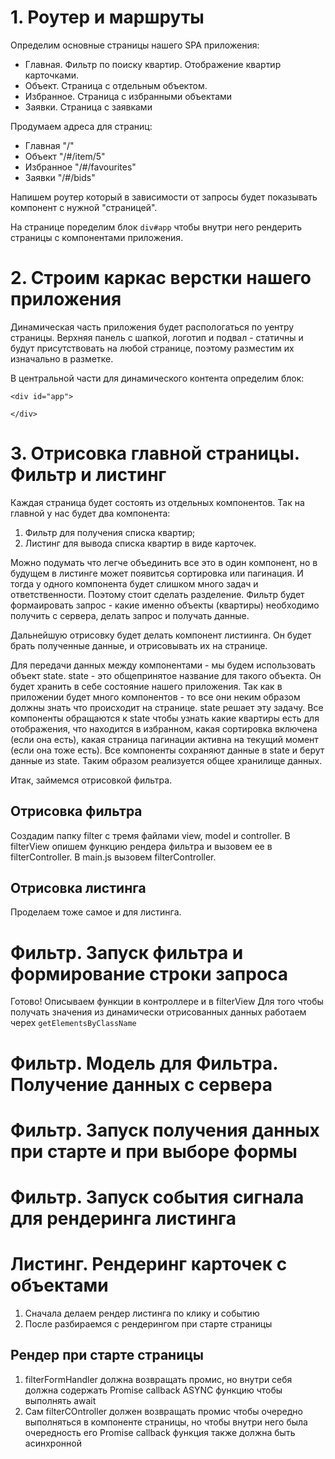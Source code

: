 # 1. Роутер и маршруты
Определим основные страницы нашего SPA приложения:

-   Главная. Фильтр по поиску квартир. Отображение квартир карточками.
-   Объект. Страница с отдельным объектом.
-   Избранное. Страница с избранными объектами
-   Заявки. Страница с заявками

Продумаем адреса для страниц:

-   Главная "/"
-   Объект "/#/item/5"
-   Избранное "/#/favourites"
-   Заявки "/#/bids"

Напишем роутер который в зависимости от запросы будет показывать компонент с нужной "страницей".

На странице поределим блок `div#app` чтобы внутри него рендерить страницы с компонентами приложения.

# 2. Строим каркас верстки нашего приложения

Динамическая часть приложения будет распологаться по уентру страницы.
Верхняя панель с шапкой, логотип и подвал - статичны и будут присутствовать на любой странице, поэтому разместим их изначально в разметке.

В центральной части для динамического контента определим блок:

```
<div id="app">

</div>
```

# 3. Отрисовка главной страницы. Фильтр и листинг

Каждая страница будет состоять из отдельных компонентов. Так на главной у нас будет два компонента:

1. Фильтр для получения списка квартир;
2. Листинг для вывода списка квартир в виде карточек.

Можно подумать что легче объединить все это в один компонент, но в будущем в листинге может появитсья сортировка или пагинация. И тогда у одного компонента будет слишком много задач и ответственности. Поэтому стоит сделать разделение. Фильтр будет формаировать запрос - какие именно объекты (квартиры) необходимо получить с сервера, делать запрос и получать данные.

Дальнейшую отрисовку будет делать компонент листиинга. Он будет брать полученные данные, и отрисовывать их на странице.

Для передачи данных между компонентами - мы будем использовать объект state. state - это общепринятое название для такого объекта. Он будет хранить в себе состояние нашего приложения. Так как в приложении будет много компонентов - то все они неким образом должны знать что происходит на странице. state решает эту задачу. Все компоненты обращаются к state чтобы узнать какие квартиры есть для отображения, что находится в избранном, какая сортировка включена (если она есть), какая страница пагинации активна на текущий момент (если она тоже есть). Все компоненты сохраняют данные в state и берут данные из state. Таким образом реализуется общее хранилище данных.

Итак, займемся отрисовкой фильтра.

## Отрисовка фильтра

Создадим папку filter c тремя файлами view, model и controller.
В filterView опишем функцию рендера фильтра и вызовем ее в filterController.
В main.js вызовем filterController.

## Отрисовка листинга

Проделаем тоже самое и для листинга.

# Фильтр. Запуск фильтра и формирование строки запроса

Готово! Описываем функции в контроллере и в filterView
Для того чтобы получать значения из динамически отрисованных данных работаем черех `getElementsByClassName`

# Фильтр. Модель для Фильтра. Получение данных с сервера


# Фильтр. Запуск получения данных при старте и при выборе формы


# Фильтр. Запуск события сигнала для рендеринга листинга


# Листинг. Рендеринг карточек с объектами

1. Сначала делаем рендер листинга по клику и событию
2. После разбираемся с рендерингом при старте страницы

## Рендер при старте страницы

1) filterFormHandler должна возвращать промис, но внутри себя должна содержать Promise callback ASYNC функцию чтобы выполнять await
2) Сам filterCOntroller должен возвращать промис чтобы очередно выполняться в компоненте страницы, но чтобы внутри него была очередность его Promise callback функция также должна быть асинхронной
